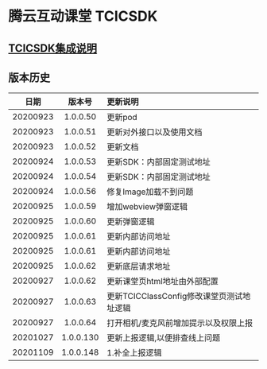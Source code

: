 # 腾云互动课堂 TCICSDK 

## [TCICSDK集成说明](TCICSDK使用说明.md)

## 版本历史

| 日期 | 版本号 |  更新说明 |
|:---------:|:--------:|:-------- |
| 20200923 | 1.0.0.50 | 更新pod |
| 20200923 | 1.0.0.51 | 更新对外接口以及使用文档 |
| 20200923 | 1.0.0.52 | 更新文档 |
| 20200924 | 1.0.0.53 | 更新SDK：内部固定测试地址 |
| 20200924 | 1.0.0.54 | 更新SDK：内部固定测试地址 |
| 20200924 | 1.0.0.56 | 修复Image加载不到问题 |
| 20200925 | 1.0.0.59 | 增加webview弹窗逻辑 |
| 20200925 | 1.0.0.60 | 更新弹窗逻辑 |
| 20200925 | 1.0.0.61 | 更新内部访问地址 |
| 20200925 | 1.0.0.61 | 更新内部访问地址 |
| 20200925 | 1.0.0.62 | 更新底层请求地址 |
| 20200927 | 1.0.0.62 | 更新课堂页html地址由外部配置 |
| 20200927 | 1.0.0.63 | 更新TCICClassConfig修改课堂页测试地址逻辑 |
| 20200927 | 1.0.0.64 | 打开相机/麦克风前增加提示以及权限上报 |
| 20201027 | 1.0.0.130 | 更新上报逻辑,以便排查线上问题 |
| 20201109 | 1.0.0.148 | 1.补全上报逻辑 |
